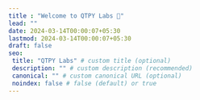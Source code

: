 ```yaml
---
title : "Welcome to QTPY Labs 🧪"
lead: ""
date: 2024-03-14T00:00:07+05:30
lastmod: 2024-03-14T00:00:07+05:30
draft: false
seo:
 title: "QTPY Labs" # custom title (optional)
 description: "" # custom description (recommended)
 canonical: "" # custom canonical URL (optional)
 noindex: false # false (default) or true
---
```

